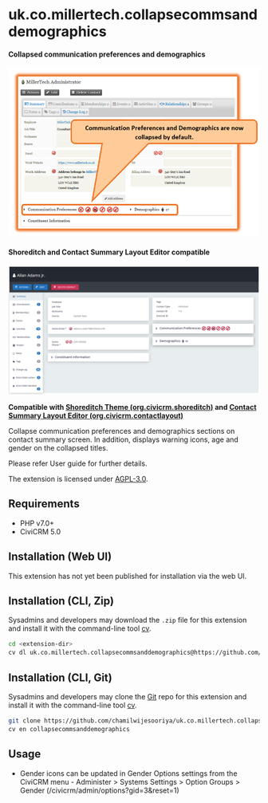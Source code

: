 # uk.co.millertech.collapsecommsanddemographics

#### Collapsed communication preferences and demographics
![Screenshot](images/screenshot1.png)  

#### Shoreditch and Contact Summary Layout Editor compatible
![Screenshot](images/screenshot2.png)

**Compatible with [Shoreditch Theme (org.civicrm.shoreditch)](https://github.com/civicrm/org.civicrm.shoreditch) and [Contact Summary Layout Editor (org.civicrm.contactlayout)](https://github.com/civicrm/org.civicrm.contactlayout)**

Collapse communication preferences and demographics sections on contact summary screen. In addition, displays warning icons, age and gender on the collapsed titles. 

Please refer User guide for further details.

The extension is licensed under [AGPL-3.0](LICENSE.txt).

## Requirements

* PHP v7.0+
* CiviCRM 5.0

## Installation (Web UI)

This extension has not yet been published for installation via the web UI.

## Installation (CLI, Zip)

Sysadmins and developers may download the `.zip` file for this extension and
install it with the command-line tool [cv](https://github.com/civicrm/cv).

```bash
cd <extension-dir>
cv dl uk.co.millertech.collapsecommsanddemographics@https://github.com/chamilwijesooriya/uk.co.millertech.collapsecommsanddemographics/archive/master.zip
```

## Installation (CLI, Git)

Sysadmins and developers may clone the [Git](https://en.wikipedia.org/wiki/Git) repo for this extension and
install it with the command-line tool [cv](https://github.com/civicrm/cv).

```bash
git clone https://github.com/chamilwijesooriya/uk.co.millertech.collapsecommsanddemographics.git
cv en collapsecommsanddemographics
```

## Usage
* Gender icons can be updated in Gender Options settings from the CiviCRM menu - Administer > Systems Settings > Option Groups > Gender (/civicrm/admin/options?gid=3&reset=1)
